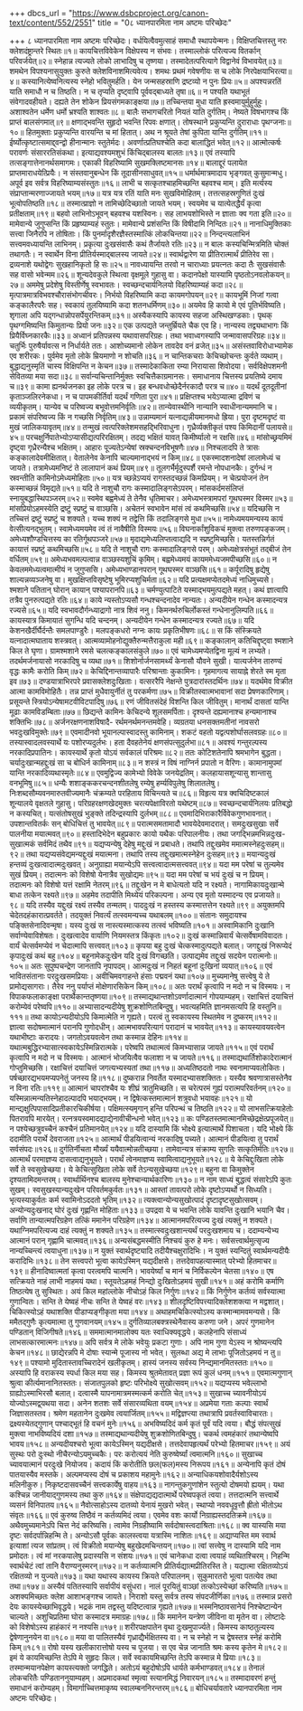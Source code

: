+++
dbcs_url = "https://www.dsbcproject.org/canon-text/content/552/2551"
title = "0८ ध्यानपारमिता नाम अष्टमः परिच्छेदः"

+++
८ ध्यानपारमिता नाम अष्टमः परिच्छेदः।
वर्धयित्वैवमुत्साहं समाधौ स्थापयेन्मनः। 
विक्षिप्तचित्तस्तु नरः क्लेशदंष्ट्रान्तरे स्थितः॥१॥
कायचित्तविवेकेन विक्षेपस्य न संभवः। 
तस्माल्लोकं परित्यज्य वितर्कान् परिवर्जयेत्॥२॥
स्नेहान्न त्यज्यते लोको लाभादिषु च तृष्णया। 
तस्मादेतत्परित्यागे विद्वानेवं विभावयेत्॥३॥
शमथेन विपश्यनासुयुक्तः 
कुरुते क्लेशविनाशमित्यवेत्य। 
शमथः प्रथमं गवेषणीयः
स च लोके निरपेक्षयाभिरत्या॥४॥
कस्यानित्येष्वनित्यस्य स्नेहो भवितुमर्हति। 
येन जन्मसहस्राणि द्रष्टव्यो न पुनः प्रियः॥५॥
अपश्यन्नरतिं याति समाधौ न च तिष्ठति। 
न च तृप्यति दृष्ट्वापि पूर्ववद्बाध्यते तृषा॥६॥
न पश्यति यथाभूतं संवेगादवहीयते। 
दह्यते तेन शोकेन प्रियसंगमकाङ्क्षया॥७॥
तच्चिन्तया मुधा याति ह्रस्वमायुर्मुहुर्मुहुः। 
अशाश्वतेन धर्मेण धर्मो भ्रश्यति शाश्वतः॥८॥
बालैः सभागचरितो नियतं याति दुर्गतिम्। 
नेष्यते विषभागश्च किं प्राप्तं बालसंगमात्॥९॥
क्षणाद्भवन्ति सुहृदो भवन्ति रिपवः क्षणात्। 
तोषस्थाने प्रकुप्यन्ति दुराराधाः पृथग्जनाः॥१०॥
हितमुक्ताः प्रकुप्यन्ति वारयन्ति च मां हितात्। 
अथ न श्रूयते तेषां कुपिता यान्ति दुर्गतिम्॥११॥
ईर्ष्योत्कृष्टात्समाद्द्‍वन्द्वो हीनान्मानः स्तुतेर्मदः। 
अवर्णात्प्रतिघश्चेति कदा बालाद्धितं भवेत्॥१२॥
आत्मोत्कर्षः परावर्णः संसाररतिसंकथा। 
इत्याद्यवश्यमशुभं किंचिद्बालस्य बालतः॥१३॥
एवं तस्यापि तत्सङ्गात्तेनानर्थसमागमः। 
एकाकी विहरिष्यामि सुखमक्लिष्टमानसः॥१४॥
बालाद्दूरं पलायेत प्राप्तमाराधयेत्प्रियैः।
न संस्तवानुबन्धेन किं तूदासीनसाधुवत्॥१५॥
धर्मार्थमात्रमादाय भृङ्गवत् कुसुमान्मधु। 
अपूर्व इव सर्वत्र विहरिष्याम्यसंस्तुतः॥१६॥
लाभी च सत्कृतश्चाहमिच्छन्ति बहवश्च माम्। 
इति मर्त्यस्य संप्राप्तान्मरणाज्जायते भयम्॥१७॥
यत्र यत्र रतिं याति मनः सुखविमोहितम्। 
तत्तत्सहस्रगुणितं दुःखं भूत्वोपतिष्ठति॥१८॥
तस्मात्प्राज्ञो न तामिच्छेदिच्छातो जायते भयम्। 
स्वयमेव च यात्येतद्धैर्यं कृत्वा प्रतीक्षताम्॥१९॥
बहवो लाभिनोऽभूवन् बहवश्च यशस्विनः। 
सह लाभयशोभिस्ते न ज्ञाताः क्व गता इति॥२०॥
मामेवान्ये जुगुप्सन्ति किं प्रहृष्याम्यहं स्तुतः। 
मामेवान्ये प्रशंसन्ति किं विषीदामि निन्दितः॥२१॥
नानाधिमुक्तिकाः सत्त्वा जिनैरपि न तोषिताः। 
किं पुनर्मादृशैरज्ञैस्तस्मात्किं लोकचिन्तया॥२२॥
निन्दन्त्यलाभिनं सत्त्वमवध्यायन्ति लाभिनम्। 
प्रकृत्या दुःखसंवासैः कथं तैर्जायते रतिः॥२३॥
न बालः कस्यचिन्मित्रमिति चोक्तं तथागतैः। 
न स्वार्थेन विना प्रीतिर्यस्माद्बालस्य जायते॥२४॥
स्वार्थद्वारेण या प्रीतिरात्मार्थं प्रीतिरेव सा। 
द्रव्यनाशे यथोद्वेगः सुखहानिकृतो हि सः॥२५॥
नावध्यायन्ति तरवो न चाराध्याः प्रयत्नतः 
कदा तैः सुखसंवासैः सह वासो भवेन्मम॥२६॥
शून्यदेवकुले स्थित्वा वृक्षमूले गुहासु वा। 
कदानपेक्षो यास्यामि पृष्ठतोऽनवलोकयन्॥२७॥
अममेषु प्रदेशेषु विस्तीर्णेषु स्वभावतः। 
स्वच्छन्दचार्यनिलयो विहरिष्याम्यहं कदा॥२८॥
मृत्पात्रमात्रविभवश्चौरासंभोगचीवरः। 
निर्भयो विहरिष्यामि कदा कायमगोपयन्॥२९॥
कायभूमिं निजां गत्वा कङ्कालैरपरैः सह। 
स्वकायं तुलयिष्यामि कदा शतनधर्मिणम्॥३०॥
अयमेव हि कायो मे एवं पूतिर्भविष्यति। 
शृगाला अपि यद्गन्धान्नोपसर्पेयुरन्तिकम्॥३१॥
अस्यैकस्यापि कायस्य सहजा अस्थिखण्डकाः। 
पृथक् पृथग्गमिष्यन्ति किमुतान्यः प्रियो जनः॥३२॥
एक उत्पद्यते जन्तुर्म्रियते चैक एव हि। 
नान्यस्य तद्व्यथाभागः किं प्रियैर्विघ्नकारकैः॥३३॥
अध्वानं प्रतिपन्नस्य यथावासपरिग्रहः। 
तथा भवाध्वगस्यापि जन्मावासपरिग्रहः॥३४॥
चतुर्भिः पुरुषैर्यावत्स न निर्धार्यते ततः। 
आशोच्यमानो लोकेन तावदेव वनं व्रजेत्॥३५॥
असंस्तवाविरोधाभ्यामेक एव शरीरकः। 
पुर्वमेव मृतो लोके म्रियमाणो न शोचति॥३६॥
न चान्तिकचराः केचिच्छोचन्तः कुर्वते व्यथाम्। 
बुद्धाद्यनुस्मृतिं चास्य विक्षिपन्ति न केचन॥३७॥
तस्मादेकाकिता रम्या निरायासा शिवोदया। 
सर्वविक्षेपशमनी सेवितव्या मया सदा॥३८॥
सर्वान्यचिन्तानिर्मुक्तः स्वचित्तैकाग्रमानसः। 
समाधानाय चित्तस्य प्रयतिष्ये दमाय च॥३९॥
कामा ह्यनर्थजनका इह लोके परत्र च। 
इह बन्धवधोच्छेदैर्नरकादौ परत्र च॥४०॥
यदर्थं दूतदूतीनां कृताञ्जलिरनेकधा। 
न च पापमकीर्तिर्वा यदर्थं गणिता पुरा॥४१॥
प्रक्षिप्तश्च भयेऽप्यात्मा द्रविणं च व्ययीकृतम्। 
यान्येव च परिष्वज्य बभूवोत्तमनिर्वृतिः॥४२॥
तान्येवास्थीनि नान्यानि स्वाधीनान्यममानि च। 
प्रकामं संपरिष्वज्य किं न गच्छसि निर्वृतिम्॥४३॥
उन्नाम्यमानं यत्नाद्यन्नीयमानमधो ह्रिया। 
पुरा दृष्टमदृष्टं वा मुखं जालिकयावृतम्॥४४॥
तन्मुखं त्वत्परिक्लेशमसहद्भिरिवाधुना। 
गृध्रैर्व्यक्तीकृतं पश्य किमिदानीं पलायसे॥४५॥
परचक्षुर्निपातेभ्योऽप्यासीद्यत्परिरक्षितम्। 
तदद्य भक्षितं यावत् किमीर्ष्यालो न रक्षसि॥४६॥
मांसोच्छ्रयमिमं दृष्ट्वा गृध्रैरन्यैश्च भक्षितम्। 
आहारः पूज्यतेऽन्येषां स्रक्‍चन्दनविभूषणैः॥४७॥
निश्चलादपि ते त्रासः कङ्कालादेवमीक्षितात्। 
वेतालेनेव केनापि चाल्यमानाद्भयं न किम्॥४८॥
एकस्मादशनादेषां लालामेध्यं च जायते। 
तत्रामेध्यमनिष्टं ते लालापानं कथं प्रियम्॥४९॥
तूलगर्भैर्मृदुस्पर्शै रमन्ते नोपधानकैः। 
दुर्गन्धं न स्रवन्तीति कामिनोऽमेध्यमोहिताः॥५०॥
यत्र च्छन्नेऽप्ययं रागस्तदच्छन्नं किमप्रियम्। 
न चेत्प्रयोजनं तेन कस्माच्छन्नं विमृद्यते॥५१॥
यदि ते नाशुचौ रागः कस्मादालिङ्गसेऽपरम्।
मांसकर्दमसंलिप्तं स्नायुबद्धास्थिपञ्जरम्॥५२॥
स्वमेव बह्वमेध्यं ते तेनैव धृतिमाचर। 
अमेध्यभस्त्रामपरां गूथघस्मर विस्मर॥५३॥
मांसप्रियोऽहमस्येति द्रष्टुं स्प्रष्टुं च वाञ्छसि। 
अचेतनं स्वभावेन मांसं त्वं कथमिच्छसि॥५४॥
यदिच्छसि न तच्चित्तं द्रष्टुं स्प्रष्टुं च शक्यते। 
यच्च शक्यं न तद्वेत्ति किं तदालिङ्गसे मुधा॥५५॥
नामेध्यमयमन्यस्य कायं वेत्सीत्यनद्भुतम्। 
स्वामेध्यमयमेव त्वं तं नावैषीति विस्मयः॥५६॥
विघनार्कांशुविकचं मुक्त्वा तरुणपङ्कजम्। 
अमेध्यशौण्डचित्तस्य का रतिर्गूथपञ्जरे॥५७॥
मृदाद्यमेध्यलिप्तत्वाद्यदि न स्प्रष्टुमिच्छसि। 
यतस्तन्निर्गतं कायात्तं स्प्रष्टुं कथमिच्छसि॥५८॥
यदि ते नाशुचौ रागः कस्मादालिङ्गसे परम्। 
अमेध्यक्षेत्रसंभूतं तद्बीजं तेन वर्धितम्॥५९॥
अमेध्यभवमल्पत्वान्न वाञ्छस्यशुचिं कृमिम्।
बह्वमेध्यमयं कायममेध्यजमपीच्छसि॥६०॥
न केवलममेध्यत्वमात्मीयं न जुगुप्ससि। 
अमेध्यभाण्डानपरान् गूथघस्मर वाञ्छसि॥६१॥
कर्पूरादिषु हृद्येषु शाल्यन्नव्यञ्जनेषु वा। 
मुखक्षिप्तविसृष्टेषु भूमिरप्यशुचिर्मता॥६२॥
यदि प्रत्यक्षमप्येतदमेध्यं नाधिमुच्यसे। 
श्मशाने पतितान् घोरान् कायान् पश्यापरानपि॥६३॥
चर्मण्युत्पाटिते यस्माद्भयमुत्पद्यते महत्। 
कथं ज्ञात्वापि तत्रैव पुनरुत्पद्यते रतिः॥६४॥
काये न्यस्तोऽप्यसौ गन्धश्चन्दनादेव नान्यतः। 
अन्यदीयेन गन्धेन कस्मादन्यत्र रज्यसे॥६५॥
यदि स्वभावदौर्गन्ध्याद्रागो नात्र शिवं ननु। 
किमनर्थरुचिर्लोकस्तं गन्धेनानुलिम्पति॥६६॥
कायस्यात्र किमायातं सुगन्धि यदि चन्दनम्। 
अन्यदीयेन गन्धेन कस्मादन्यत्र रज्यते॥६७॥
यदि केशनखैर्दीर्घैर्दन्तैः समलपाण्डुरैः। 
मलपङ्कधरो नग्नः कायः प्रकृतिभीषणः॥६८॥
स किं संस्क्रियते यत्नादात्मघाताय शस्त्रवत्। 
आत्मव्यामोहनोद्युक्तैरुन्मत्तैराकुला मही॥६९॥
कङ्कालान् कतिचिद्दृष्ट्वा श्मशाने किल ते घृणा। 
ग्रामश्मशाने रमसे चलत्कङ्कालसंकुले॥७०॥
एवं चामेध्यमप्येतद्विना मूल्यं न लभ्यते। 
तदर्थमर्जनायासो नरकादिषु च व्यथा॥७१॥
शिशोर्नार्जनसामर्थ्यं केनासौ यौवने सुखी। 
यात्यर्जनेन तारुण्यं वृद्धः कामैः करोति किम्॥७२॥
केचिद्दिनान्तव्यापारैः परिश्रान्ताः कुकामिनः। 
गृहमागत्य सायाह्ने शेरते स्म मृता इव॥७३॥
दण्डयात्राभिरपरे प्रवासक्लेशदुःखिताः। 
वत्सररैपि नेक्षन्ते पुत्रदारांस्तदर्थिनः॥७४॥
यदर्थमेव विक्रीत आत्मा कामविमोहितैः। 
तन्न प्राप्तं मुधैवायुर्नीतं तु परकर्मणा॥७५॥
विक्रीतस्वात्मभावानां सदा प्रेषणकारिणाम्। 
प्रसूयन्ते स्त्रियोऽन्येषामटवीविटपादिषु॥७६॥
रणं जीवितसंदेहं विशन्ति किल जीवितुम्। 
मानार्थं दासतां यान्ति मूढाः कामविडम्बिताः॥७७॥
छिद्यन्ते कामिनः केचिदन्ये शूलसमर्पिताः। 
दृश्यन्ते दह्यमानाश्च हन्यमानाश्च शक्तिभिः॥७८॥
अर्जनरक्षणनाशविषादै-
रर्थमनर्थमनन्तमवेहि। 
व्यग्रतया धनसक्तमतीनां 
नावसरो भवदुःखविमुक्तेः॥७९॥
एवमादीनवो भूयानल्पास्वादस्तु कामिनाम्। 
शकटं वहतो यद्वत्पशोर्घासलवग्रहः॥८०॥
तस्यास्वादलवस्यार्थे यः पशोरप्यदुर्लभः। 
हता दैवहतेनेयं क्षणसंपत्सुदुर्लभा॥८१॥
अवश्यं गन्तुरल्पस्य नरकादिप्रपातिनः। 
कायस्यार्थे कृतो योऽयं सर्वकालं परिश्रमः॥८२॥
ततः कोटिशतेनापि श्रमभागेन बुद्धता। 
चर्यादुःखान्महद्दुःखं सा च बोधिर्न कामिनाम्॥८३॥
न शस्त्रं न विषं नाग्निर्न प्रपातो न वैरिणः। 
कामानामुपमां यान्ति नरकादिव्यथास्मृतेः॥८४॥
एवमुद्विज्य कामेभ्यो विवेके जनयेद्रतिम्। 
कलहायासशून्यासु शान्तासु वनभूमिषु॥८५॥
धन्यैः शशाङ्ककरचन्दनशीतलेषु 
रम्येषु हर्म्यविपुलेषु शिलातलेषु। 
निःशब्दसौम्यवनमारुतवीज्यमानैः 
चंक्रम्यते परहिताय विचिन्त्यते च॥८६॥
विहृत्य यत्र क्वचिदिष्टकालं 
शून्यालये वृक्षतले गुहासु। 
परिग्रहरक्षणखेदमुक्तः 
चरत्यपेक्षाविरतो यथेष्टम्॥८७॥
स्वच्छन्दचार्यनिलयः प्रतिबद्धो न कस्यचित्। 
यत्संतोषसुखं भुङ्क्ते तदिन्द्रस्यापि दुर्लभम्॥८८॥
एवमादिभिराकारैर्विवेकगुणभावनात्। 
उपशान्तवितर्कः सन् बोधिचित्तं तु भावयेत्॥८९॥
परात्मसमतामादौ भावयेदेवमादरात्। 
समदुःखसुखाः सर्वे पालनीया मयात्मवत्॥९०॥
हस्तादिभेदेन बहुप्रकारः 
कायो यथैकः परिपालनीयः। 
तथा जगद्भिन्नमभिन्नदुःख-
सुखात्मकं सर्वमिदं तथैव॥९१॥
यद्यप्यन्येषु देहेषु मद्दुःखं न प्रबाधते। 
तथापि तद्दुःखमेव ममात्मस्नेहदुःसहम्॥९२॥
तथा यद्यप्यसंवेद्यमन्यद्दुःखं मयात्मना। 
तथापि तस्य तद्दुःखमात्मस्नेहेन दुःसहम्॥९३॥
मयान्यदुःखं हन्तव्यं दुःखत्वादात्मदुःखवत्। 
अनुग्राह्या मयान्येऽपि सत्त्वत्वादात्मसत्त्ववत्॥९४॥
यदा मम परेषां च तुल्यमेव सुखं प्रियम्। 
तदात्मनः को विशेषो येनात्रैव सुखोद्यमः॥९५॥
यदा मम परेषां च भयं दुःखं च न प्रियम्। 
तदात्मनः को विशेषो यत्तं रक्षामि नेतरम्॥९६॥
तद्दुःखेन न मे बाधेत्यतो यदि न रक्ष्यते। 
नागामिकायदुःखान्मे बाधा तत्केन रक्ष्यते॥९७॥
अहमेव तदापीति मिथ्येयं परिकल्पना। 
अन्य एव मृतो यस्मादन्य एव प्रजायते॥९८॥
यदि तस्यैव यद्दुःखं रक्ष्यं तस्यैव तन्मतम्। 
पाददुःखं न हस्तस्य कस्मात्तत्तेन रक्ष्यते॥९९॥
अयुक्तमपि चेदेतदहंकारात्प्रवर्तते।
तदयुक्तं निवर्त्यं तत्स्वमन्यच्च यथाबलम्॥१००॥
संतानः समुदायश्च पङ्क्तिसेनादिवन्मृषा। 
यस्य दुःखं स नास्त्यस्मात्कस्य तत्स्वं भविष्यति॥१०१॥
अस्वामिकानि दुःखानि सर्वाण्येवाविशेषतः। 
दुःखत्वादेव वार्याणि नियमस्तत्र किंकृतः॥१०२॥
दुःखं कस्मान्निवार्यं चेत्सर्वेषामविवादतः। 
वार्यं चेत्सर्वमप्येवं न चेदात्मापि सत्त्ववत्॥१०३॥
कृपया बहु दुःखं चेत्कस्मादुत्पद्यते बलात्। 
जगद्दुःखं निरूप्येदं कृपादुःखं कथं बहु॥१०४॥
बहूनामेकदुःखेन यदि दुःखं विगच्छति। 
उत्पाद्यमेव तद्दुःखं सदयेन परात्मनोः॥१०५॥
अतः सुपुष्पचन्द्रेण जानतापि नृपापदम्। 
आत्मदुःखं न निहतं बहूनां दुःखिनां व्ययात्॥१०६॥
एवं भावितसंतानाः परदुःखसमप्रियाः। 
अवीचिमवगाहन्ते हंसाः पद्मवनं यथा॥१०७॥
मुच्यमानेषु सत्त्वेषु ये ते प्रामोद्यसागराः। 
तैरेव ननु पर्याप्तं मोक्षेणारसिकेन किम्॥१०८॥
अतः परार्थं कृत्वापि न मदो न च विस्मयः। 
न विपाकफलाकाङ्क्षा परार्थैकान्ततृष्णया॥१०९॥
तस्माद्यथान्तशोऽवर्णादात्मानं गोपयाम्यहम्। 
रक्षाचित्तं दयाचित्तं करोम्येवं परेष्वपि॥११०॥
अभ्यासादन्यदीयेषु शुक्रशोणितबिन्दुषु।
भवत्यहमिति ज्ञानमसत्यपि हि वस्तुनि॥१११॥
तथा कायोऽन्यदीयोऽपि किमात्मेति न गृह्यते। 
परत्वं तु स्वकायस्य स्थितमेव न दुष्करम्॥११२॥
ज्ञात्वा सदोषमात्मानं परानपि गुणोदधीन्। 
आत्मभावपरित्यागं परादानं च भावयेत्॥११३॥
कायस्यावयवत्वेन यथाभीष्टाः करादयः। 
जगतोऽवयवत्वेन तथा कस्मान्न देहिनः॥११४॥
यथात्मबुद्धिरभ्यासात्स्वकायेऽस्मिन्निरात्मके। 
परेष्वपि तथात्मत्वं किमभ्यासान्न जायते॥११५॥
एवं परार्थं कृत्वापि न मदो न च विस्मयः। 
आत्मानं भोजयित्वैव फलाशा न च जायते॥११६॥
तस्माद्यथार्तिशोकादेरात्मानं गोप्तुमिच्छसि। 
रक्षाचित्तं दयाचित्तं जगत्यभ्यस्यतां तथा॥११७॥
अध्यतिष्ठदतो नाथः स्वनामाप्यवलोकितः। 
पर्षच्छारद्यभयमप्यपनेतुं जनस्य हि॥११८॥
दुष्करान्न निवर्तेत यस्मादभ्यासशक्तितः। 
यस्यैव श्रवणात्रासस्तेनैव न विना रतिः॥११९॥
आत्मानं चापरांश्चैव यः शीघ्रं त्रातुमिच्छति।
स चरेत्परमं गुह्यं परात्मपरिवर्तनम्॥१२०॥
यस्मिन्नात्मन्यतिस्नेहादल्पादपि भयाद्भयम्। 
न द्विषेत्कस्तमात्मानं शत्रुवधो भयावहः॥१२१॥
यो मान्द्यक्षुत्पिपासादिप्रतीकारचिकीर्षया।
पक्षिमत्स्यमृगान् हन्ति परिपन्थं च तिष्ठति॥१२२॥
यो लाभसत्क्रियाहेतोः पितरावपि मारयेत्। 
रत्नत्रयस्वमादद्याद्येनावीचीन्धनो भवेत्॥१२३॥
कः पण्डितस्तमात्मानमिच्छेद्रक्षेत्प्रपूजयेत्॥
न पश्येच्छत्रुवच्चैनं कश्चैनं प्रतिमानयेत्॥१२४॥
यदि दास्यामि किं भोक्ष्ये इत्यात्मार्थे पिशाचता। 
यदि भोक्ष्ये किं ददामीति परार्थे देवराजता॥१२५॥
आत्मार्थं पीडयित्वान्यं नरकादिषु पच्यते। 
आत्मानं पीडयित्वा तु परार्थं सर्वसंपदः॥१२६॥
दुर्गतिर्नीचता मौर्ख्यं ययैवात्मोन्नतीच्छया। 
तामेवान्यत्र संक्राम्य सुगतिः सत्कृतिर्मतिः॥१२७॥
आत्मार्थं परमाज्ञप्य दासत्वाद्यनुभूयते। 
परार्थं त्वेनमाज्ञप्य स्वामित्वाद्यनुभूयते॥१२८॥
ये केचिद्दुःखिता लोके सर्वे ते स्वसुखेच्छया। 
ये केचित्सुखिता लोके सर्वे तेऽन्यसुखेच्छया॥१२९॥
बहुना वा किमुक्तेन दृश्यतामिदमन्तरम्। 
स्वार्थार्थिनश्च बालस्य मुनेश्चान्यार्थकारिणः॥१३०॥
न नाम साध्यं बुद्धत्वं संसारेऽपि कुतः सुखम्। 
स्वसुखस्यान्यदुःखेन परिवर्तमकुर्वतः॥१३१॥
आस्तां तावत्परो लोके दृष्टोऽप्यर्थो न सिध्यति। 
भृत्यस्याकुर्वतः कर्म स्वामिनोऽददतो भृतिम्॥१३२॥
त्यक्त्वान्योन्यसुखोत्पादं दृष्टादृष्टसुखोत्सवम्। 
अन्योन्यदुःखनाद् घोरं दुःखं गृह्णन्ति मोहिताः॥१३३॥
उपद्रवा ये च भवन्ति लोके 
यावन्ति दुःखानि भयानि चैव। 
सर्वाणि तान्यात्मपरिग्रहेण 
तत्किं ममानेन परिग्रहेण॥१३४॥
आत्मानमपरित्यज्य दुःखं त्यक्तुं न शक्यते। 
यथाग्निमपरित्यज्य दाहं त्यक्तुं न शक्यते॥१३५॥
तस्मात्स्वदुःखशान्त्यर्थं परदुःखशमाय च। 
ददाम्यन्येभ्य आत्मानं परान् गृह्णामि चात्मवत्॥१३६॥
अन्यसंबद्धमस्मीति निश्चयं कुरु हे मनः। 
सर्वसत्त्वार्थमुत्सृज्य नान्यच्चिन्त्यं त्वयाधुना॥१३७॥
न युक्तं स्वार्थदृष्ट्यादि तदीयैश्चक्षुरादिभिः।
न युक्तं स्यन्दितुं स्वार्थमन्यदीयैः करादिभिः॥१३८॥
तेन सत्त्वपरो भूत्वा कायेऽस्मिन् यद्यदीक्षसे। 
तत्तदेवापहत्यास्मात् परेभ्यो हितमाचर॥१३९॥
हीनादिष्वात्मतां कृत्वा परत्वमपि चात्मनि। 
भावयेर्ष्यां च मानं च निर्विकल्पेन चेतसा॥१४०॥
एष सत्क्रियते नाहं लाभी नाहमयं यथा। 
स्तूयतेऽहमहं निन्द्यो दुःखितोऽहमयं सुखी॥१४१॥
अहं करोमि कर्माणि तिष्ठत्येष तु सुस्थितः। 
अयं किल महांल्लोके नीचोऽहं किल निर्गुणः॥१४२॥
किं निर्गुणेन कर्तव्यं सर्वस्यात्मा गुणान्वितः। 
सन्ति ते येष्वहं नीचः सन्ति ते येष्वहं वरः॥१४३॥
शीलदृष्टिविपत्त्यादिक्लेशशक्त्या न मद्वशात्। 
चिकित्स्योऽहं यथाशक्ति पीडाप्यङ्गीकृता मया॥१४४॥
अथाहमचिकित्स्योऽस्य कस्मान्मामवमन्यसे। 
किं ममैतद्गुणैः कृत्यमात्मा तु गुणवानयम्॥१४५॥
दुर्गतिव्यालबक्त्रस्थेनैवास्य करुणा जने। 
अपरं गुणमानेन पण्डितान् विजिगीषते॥१४६॥
सममात्मानमालोक्य यतः स्वाधिक्यवृद्धये।
कलहेनापि संसाध्यं लाभसत्कारमात्मनः॥१४७॥
अपि सर्वत्र मे लोके भवेयुः प्रकटा गुणाः। 
अपि नाम गुणा येऽस्य न श्रोष्यन्त्यपि केचन॥१४८॥
छाद्येरन्नपि मे दोषाः स्यान्मे पूजास्य नो भवेत्। 
सुलब्धा अद्य मे लाभाः पूजितोऽहमयं न तु॥१४९॥
पश्यामो मुदितास्तावच्चिरादेनं खलीकृतम्। 
हास्यं जनस्य सर्वस्य निन्द्यमानमितस्ततः॥१५०॥
अस्यापि हि वराकस्य स्पर्धा किल मया सह। 
किमस्य श्रुतमेतावत् प्रज्ञा रूपं कुलं धनम्॥१५१॥
एवमात्मगुणान् श्रुत्वा कीर्त्यमानानितस्ततः। 
संजातपुलको हृष्टः परिभोक्ष्ये सुखोत्सवम्॥१५२॥
यद्यप्यस्य भवेल्लाभो ग्राह्योऽस्माभिरसौ बलात्। 
दत्वास्मै यापनामात्रमस्मत्कर्म करोति चेत्॥१५३॥
सुखाच्च च्यावनीयोऽयं योज्योऽस्मद्व्‍यथया सदा। 
अनेन शतशः सर्वे संसारव्यथिता वयम्॥१५४॥
अप्रमेया गताः कल्पाः स्वार्थं जिज्ञासतस्तव। 
श्रमेण महतानेन दुःखमेव त्वयार्जितम्॥१५५॥
मद्विज्ञप्त्या तथात्रापि प्रवर्तस्वाविचारतः।
द्रक्ष्यस्येतद्गुणान् पश्चाद्भूतं हि वचनं मुनेः॥१५६॥
अभविष्यदिदं कर्म कृतं पूर्वं यदि त्वया। 
बौद्धं संपत्सुखं मुक्त्वा नाभविष्यदियं दशा॥१५७॥
तस्माद्यथान्यदीयेषु शुक्रशोणितबिन्दुषु। 
चकर्थ त्वमहंकारं तथान्येष्वपि भावय॥१५८॥
अन्यदीयश्चरो भूत्वा कायेऽस्मिन् यद्यदीक्षसे। 
तत्तदेवापहृत्यर्थं परेभ्यो हितमाचर॥१५९॥
अयं सुस्थः परो दुःस्थो नीचैरन्योऽयमुच्चकैः। 
परः करोत्ययं नेति कुरुष्वेर्ष्यां त्वमात्मनि॥१६०॥
सुखाच्च च्यावयात्मानं परदुःखे नियोजय। 
कदायं किं करोतीति छल(फल)मस्य निरूपय॥१६१॥
अन्येनापि कृतं दोषं पातयास्यैव मस्तके। 
अल्पमप्यस्य दोषं च प्रकाशय महामुनेः॥१६२॥
अन्याधिकयशोवादैर्यशोऽस्य मलिनीकुरु। 
निकृष्टदासवच्चैनं सत्त्वकार्येषु वाहय॥१६३॥
नागन्तुकगुणांशेन स्तुत्यो दोषमयो ह्ययम्। 
यथा कश्चिन्न जानीयाद्गुणमस्य तथा कुरु॥१६४॥
संक्षेपाद्यद्यदात्मार्थे परेष्वपकृतं त्वया। 
तत्तदात्मनि सत्त्वार्थे व्यसनं विनिपातय॥१६५॥
नैवोत्साहोऽस्य दातव्यो येनायं मुखरो भवेत्। 
स्थाप्यो नववधूवृत्तौ ह्रीतो भीतोऽथ संवृतः॥१६६॥
एवं कुरुष्व तिष्ठैवं न कर्तव्यमिदं त्वया। 
एवमेव वशः कार्यो निग्राह्यस्तदतिक्रमे॥१६७॥
अथैवमुच्यमानेऽपि चित्त नेदं करिष्यसि। 
त्वामेव निग्रहीष्यामि सर्वदोषास्त्वदाश्रिताः॥१६८॥
क्व यास्यसि मया दृष्टः सर्वदर्पान्निहन्मि ते। 
अन्योऽसौ पूर्वकः कालस्त्वया यत्रास्मि नाशितः॥१६९॥
अद्याप्यस्ति मम स्वार्थ इत्याशां त्यज सांप्रतम्। 
त्वं विक्रीतो मयान्येषु बहुखेदमचिन्तयन्॥१७०॥
त्वां सत्त्वेषु न दास्यामि यदि नाम प्रमोदतः। 
त्वं मां नरकपालेषु प्रदास्यसि न संशयः॥१७१॥
एवं चानेकधा दत्वा त्वयाहं व्यथितश्चिरम्। 
निहन्मि स्वार्थचेटं त्वां तानि वैराण्यनुस्मरन्॥१७२॥
न कर्तव्यात्मनि प्रीतिर्यद्यात्मप्रीतिरस्ति ते। 
यद्यात्मा रक्षितव्योऽयं रक्षितव्यो न युज्यते॥१७३॥
यथा यथास्य कायस्य क्रियते परिपालनम्। 
सुकुमारतरो भूत्वा पतत्येव तथा तथा॥१७४॥
अस्यैवं पतितस्यापि सर्वापीयं वसुंधरा। 
नालं पूरयितुं वाञ्छां तत्कोऽस्येच्छां करिष्यति॥१७५॥
अशक्यमिच्छतः क्लेश आशाभङ्गश्च जायते। 
निराशो यस्तु सर्वत्र तस्य संपदजीर्णिका॥१७६॥
तस्मान्न प्रसरो देयः कायस्येच्छाभिवृद्धये। 
भद्रकं नाम तद्वस्तु यदिष्टत्वान्न गृह्यते॥१७७॥
भस्मनिष्ठावसानेयं निश्चेष्टान्येन चाल्यते। 
अशुचिप्रतिमा घोरा कस्मादत्र ममाग्रहः॥१७८॥
किं ममानेन यन्त्रेण जीविना वा मृतेन वा।
लोष्टादेः को विशेषोऽस्य हाहंकारं न नश्यसि॥१७९॥
शरीरपक्षपातेन वृथा दुःखमुपार्ज्यते। 
किमस्य काष्ठतुल्यस्य द्वेषेणानुनयेन वा॥१८०॥
मया वा पालितस्यैवं गृध्राद्यैर्भक्षितस्य वा। 
न च स्नेहो न च द्वेषस्तत्र स्नेहं करोमि किम्॥१८१॥
रोषो यस्य खलीकारात्तोषो यस्य च पूजया। 
स एव चेन्न जानाति श्रमः कस्य कृतेन मे॥१८२॥
इमं ये कायमिच्छन्ति तेऽपि मे सुहृदः किल। 
सर्वे स्वकायमिच्छन्ति तेऽपि कस्मान्न मे प्रियाः॥१८३॥
तस्मान्मयानपेक्षेण कायस्त्यक्तो जगद्धिते। 
अतोऽयं बहुदोषोऽपि धार्यते कर्मभाण्डवत्॥१८४॥
तेनालं लोकचरितैः पण्डिताननुयाम्यहम्। 
अप्रमादकथां स्मृत्वा स्त्यानमिद्धं निवारयन्॥१८५॥
तस्मादावरणं हन्तुं समाधानं करोम्यहम्। 
विमार्गाच्चित्तमाकृष्य स्वालम्बननिरन्तरम्॥१८६॥
बोधिचर्यावतारे ध्यानपारमिता नाम अष्टमः परिच्छेदः।
